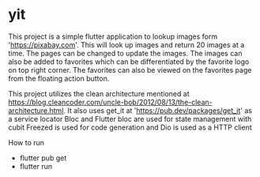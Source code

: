# yit

This project is a simple flutter application to lookup images form 'https://pixabay.com'.
This will look up images and return 20 images at a time. The pages can be changed to update the images.
The images can also be added to favorites which can be differentiated by the favorite logo on top right corner.
The favorites can also be viewed on the favorites page from the floating action button.

This project utilizes the clean architecture mentioned at https://blog.cleancoder.com/uncle-bob/2012/08/13/the-clean-architecture.html. 
It also uses get_it at 'https://pub.dev/packages/get_it' as a service locator
Bloc and Flutter bloc are used for state management with cubit 
Freezed is used for code generation and 
Dio is used as a HTTP client

How to run
- flutter pub get
- flutter run

